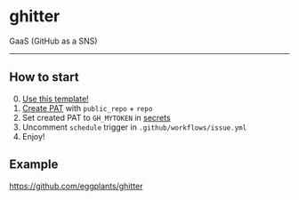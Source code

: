 # ghitter

GaaS (GitHub as a SNS)

---

## How to start

0. [Use this template!](https://github.com/eggplants/ghitter-template/generate)
1. [Create PAT](https://github.com/settings/tokens/new) with `public_repo` + `repo`
2. Set created PAT to `GH_MYTOKEN` in [secrets](https://docs.github.com/en/actions/security-guides/encrypted-secrets#creating-encrypted-secrets-for-a-repository)
3. Uncomment `schedule` trigger in `.github/workflows/issue.yml`
4. Enjoy!

## Example

<https://github.com/eggplants/ghitter>
